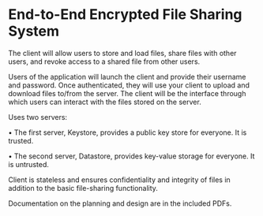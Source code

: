# End-to-End Encrypted File Sharing System
The client will allow users to store and load files,
share files with other users, and revoke access to a shared file from other users.

Users of the application will launch the client and provide their username and password. Once
authenticated, they will use your client to upload and download files to/from the server. The client
will be the interface through which users can interact with the files stored on the server.

Uses two servers:

• The first server, Keystore, provides a public key store for everyone. It is trusted.

• The second server, Datastore, provides key-value storage for everyone. It is untrusted.

Client is stateless and ensures confidentiality and integrity of files in addition to the basic file-sharing
functionality.

Documentation on the planning and design are in the included PDFs.